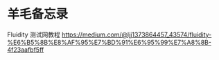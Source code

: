 # 羊毛备忘录

Fluidity 测试网教程
https://medium.com/@ljj1373864457_43574/fluidity-%E6%B5%8B%E8%AF%95%E7%BD%91%E6%95%99%E7%A8%8B-4f23aafbf5ff

